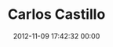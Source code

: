 ---
title: "Carlos Castillo"
date: 2012-11-09 17:42:32 00:00
permalink: /crlosmify
twitter: ""
likes: [481,1421,1983,1984]
id: 1418
gravatar: "http://www.gravatar.com/avatar/e82f235d6691b34f5832ddb4ac575ed9"
---